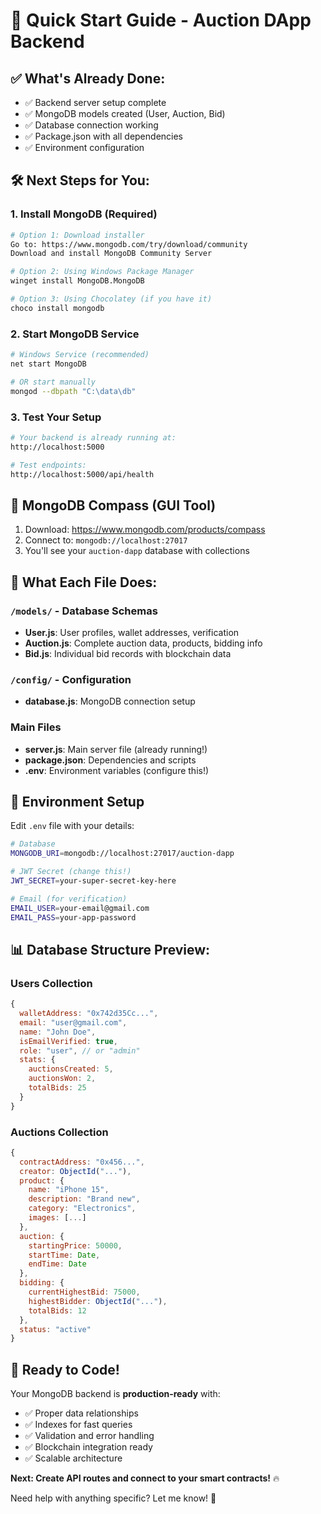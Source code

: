 # 🚀 Quick Start Guide - Auction DApp Backend

## ✅ What's Already Done:
- ✅ Backend server setup complete
- ✅ MongoDB models created (User, Auction, Bid)
- ✅ Database connection working
- ✅ Package.json with all dependencies
- ✅ Environment configuration

## 🛠️ Next Steps for You:

### 1. **Install MongoDB** (Required)
```bash
# Option 1: Download installer
Go to: https://www.mongodb.com/try/download/community
Download and install MongoDB Community Server

# Option 2: Using Windows Package Manager
winget install MongoDB.MongoDB

# Option 3: Using Chocolatey (if you have it)
choco install mongodb
```

### 2. **Start MongoDB Service**
```bash
# Windows Service (recommended)
net start MongoDB

# OR start manually
mongod --dbpath "C:\data\db"
```

### 3. **Test Your Setup**
```bash
# Your backend is already running at:
http://localhost:5000

# Test endpoints:
http://localhost:5000/api/health
```

## 📱 MongoDB Compass (GUI Tool)
1. Download: https://www.mongodb.com/products/compass
2. Connect to: `mongodb://localhost:27017`
3. You'll see your `auction-dapp` database with collections

## 🎯 What Each File Does:

### `/models/` - Database Schemas
- **User.js**: User profiles, wallet addresses, verification
- **Auction.js**: Complete auction data, products, bidding info  
- **Bid.js**: Individual bid records with blockchain data

### `/config/` - Configuration
- **database.js**: MongoDB connection setup

### Main Files
- **server.js**: Main server file (already running!)
- **package.json**: Dependencies and scripts
- **.env**: Environment variables (configure this!)

## 🔧 Environment Setup
Edit `.env` file with your details:
```bash
# Database
MONGODB_URI=mongodb://localhost:27017/auction-dapp

# JWT Secret (change this!)
JWT_SECRET=your-super-secret-key-here

# Email (for verification)
EMAIL_USER=your-email@gmail.com
EMAIL_PASS=your-app-password
```

## 📊 Database Structure Preview:

### Users Collection
```javascript
{
  walletAddress: "0x742d35Cc...",
  email: "user@gmail.com", 
  name: "John Doe",
  isEmailVerified: true,
  role: "user", // or "admin"
  stats: {
    auctionsCreated: 5,
    auctionsWon: 2,
    totalBids: 25
  }
}
```

### Auctions Collection
```javascript
{
  contractAddress: "0x456...",
  creator: ObjectId("..."),
  product: {
    name: "iPhone 15",
    description: "Brand new",
    category: "Electronics",
    images: [...]
  },
  auction: {
    startingPrice: 50000,
    startTime: Date,
    endTime: Date
  },
  bidding: {
    currentHighestBid: 75000,
    highestBidder: ObjectId("..."),
    totalBids: 12
  },
  status: "active"
}
```

## 🚀 Ready to Code!

Your MongoDB backend is **production-ready** with:
- ✅ Proper data relationships
- ✅ Indexes for fast queries  
- ✅ Validation and error handling
- ✅ Blockchain integration ready
- ✅ Scalable architecture

**Next: Create API routes and connect to your smart contracts!** 🔥

Need help with anything specific? Let me know! 🤝
